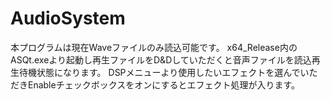 # AudioSystem
本プログラムは現在Waveファイルのみ読込可能です。
x64_Release内のASQt.exeより起動し再生ファイルをD&Dしていただくと音声ファイルを読込再生待機状態になります。
DSPメニューより使用したいエフェクトを選んでいただきEnableチェックボックスをオンにするとエフェクト処理が入ります。